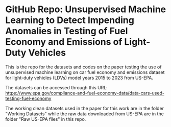 # GitHub Repo: Unsupervised Machine Learning to Detect Impending Anomalies in Testing of Fuel Economy and Emissions of Light-Duty Vehicles

This is the repo for the datasets and codes on the paper testing the use of unsupervised machine learning on car fuel economy and emissions dataset for light-duty vehicles (LDVs) model years 2015 to 2023 from US-EPA.

The datasets can be accessed through this URL: https://www.epa.gov/compliance-and-fuel-economy-data/data-cars-used-testing-fuel-economy

The working clean datasets used in the paper for this work are in the folder "Working Datasets" while the raw data downloaded from US-EPA are in the folder "Raw US-EPA files" in this repo.
